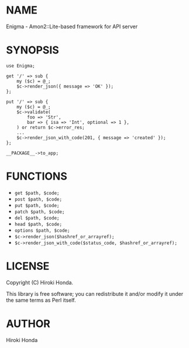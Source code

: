 # NAME

Enigma - Amon2::Lite-based framework for API server

# SYNOPSIS

    use Enigma;
    
    get '/' => sub {
        my ($c) = @_;
        $c->render_json({ message => 'OK' });
    };
    
    put '/' => sub {
        my ($c) = @_;
        $c->validate(
            foo => 'Str',
            bar => { isa => 'Int', optional => 1 },
        ) or return $c->error_res;
        ...
        $c->render_json_with_code(201, { message => 'created' });
    };
    
    __PACKAGE__->to_app;

# FUNCTIONS

- `get $path, $code;`
- `post $path, $code;`
- `put $path, $code;`
- `patch $path, $code;`
- `del $path, $code;`
- `head $path, $code;`
- `options $path, $code;`
- `$c->render_json($hashref_or_arrayref);`
- `$c->render_json_with_code($status_code, $hashref_or_arrayref);`

# LICENSE

Copyright (C) Hiroki Honda.

This library is free software; you can redistribute it and/or modify
it under the same terms as Perl itself.

# AUTHOR

Hiroki Honda 
